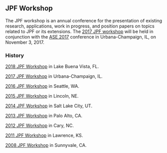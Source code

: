 ## JPF Workshop ##

The JPF workshop is an annual conference for the presentation of existing research, applications, work in progress, and position papers on topics related to JPF or its extensions. The [2017 JPF workshop](https://jpf.byu.edu/jpf-workshop-2017/) will be held in conjunction with the [ASE 2017](http://ase2017.org) conference in Urbana-Champaign, IL, on November 3, 2017.

### History ###

[2018 JPF Workshop](JPF-Workshop-2018) in Lake Buena Vista, FL.

[2017 JPF Workshop](JPF-Workshop-2017) in Urbana-Champaign, IL.

[2016 JPF Workshop](JPF-Workshop-2016) in Seattle, WA.

[2015 JPF Workshop](http://jpf.byu.edu/jpf-workshop-2015) in Lincoln, NE.

[2014 JPF Workshop](http://soarlab.org/events/jpf2014/) in Salt Lake City, UT.

[2013 JPF Workshop](http://ti.arc.nasa.gov/events/jpf-workshop-2013/) in Palo Alto, CA.

[2012 JPF Workshop](http://ti.arc.nasa.gov/events/jpf-workshop-2012/) in Cary, NC.

[2011 JPF Workshop](http://ti.arc.nasa.gov/events/jpf-workshop-2011/) in Lawrence, KS.

[2008 JPF Workshop](http://javapathfinder.sourceforge.net/events/JPF-workshop-050108/workshop-0508/) in Sunnyvale, CA.

 
